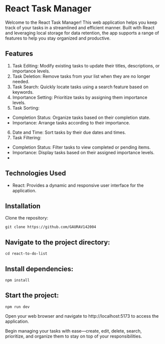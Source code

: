 # React Task Manager

Welcome to the React Task Manager! This web application helps you keep track of your tasks in a streamlined and efficient manner. Built with React and leveraging local storage for data retention, the app supports a range of features to help you stay organized and productive.

## Features

1. Task Editing: Modify existing tasks to update their titles, descriptions, or importance levels.
2. Task Deletion: Remove tasks from your list when they are no longer needed.
3. Task Search: Quickly locate tasks using a search feature based on keywords.
4. Importance Setting: Prioritize tasks by assigning them importance levels.
5. Task Sorting:
  - Completion Status: Organize tasks based on their completion state.
  - Importance: Arrange tasks according to their importance.
6. Date and Time: Sort tasks by their due dates and times.
7. Task Filtering:
  - Completion Status: Filter tasks to view completed or pending items.
  - Importance: Display tasks based on their assigned importance levels.
  - 
## Technologies Used

- React: Provides a dynamic and responsive user interface for the application.

## Installation

Clone the repository:

```
git clone https://github.com/GAURAV142004
```

## Navigate to the project directory:

```
cd react-to-do-list
```

## Install dependencies:

```
npm install
```

## Start the project:

```
npm run dev
```

Open your web browser and navigate to http://localhost:5173 to access the application.

Begin managing your tasks with ease—create, edit, delete, search, prioritize, and organize them to stay on top of your responsibilities.
